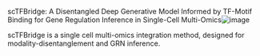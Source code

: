 scTFBridge: A Disentangled Deep Generative Model Informed by TF-Motif Binding for Gene Regulation Inference in Single-Cell Multi-Omics![image](https://github.com/user-attachments/assets/55b7e659-2dac-40a5-9ecf-832b136b13ff)

scTFBridge is a single cell multi-omics integration method, designed for modality-disentanglement and GRN inference.
